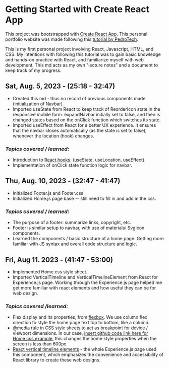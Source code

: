 # Getting Started with Create React App

This project was bootstrapped with [Create React App](https://github.com/facebook/create-react-app). This personal portfolio website was made following this [tutorial by PedroTech](https://www.youtube.com/watch?v=x7mwVn2z3Sk&ab_channel=PedroTech). 

This is my first personal project involving React, Javascript, HTML, and CSS. My intentions with following this tutorial was to gain basic knowledge and hands-on practice with React, and familiarize myself with web development. This md acts as my own "lecture notes" and a document to keep track of my progress.

## Sat, Aug. 5, 2023 - (25:18 - 32:47)
* Created this md - thus no record of previous components made (initialization of Navbar).
* Imported useState from React to keep track of ReorderIcon state in the responsive mobile form. expandNavbar initially set to false, and then is changed states based on the onClick function which switches its state.
* Imported useEffect from React for a better UX experience. It ensures that the navbar closes automatically (as the state is set to false), whenever the location (hook) changes.
  
### _**Topics covered / learned:**_ 
  * Introduction to [React hooks](https://react.dev/reference/react). (useState, useLocation, useEffect).
  * Implementation of onClick state function logic for navbar.

## Thu, Aug. 10, 2023 - (32:47 - 41:47)
* Initialized Footer.js and Footer.css
* Initialized Home.js page base -- still need to fill in and add in the css.

### _**Topics covered / learned:**_
  * The purpose of a footer: summarize links, copyright, etc.
  * Footer is similar setup to navbar, with use of materialui SvgIcon components.
  * Learned the components / basic structure of a home page. Getting more familiar with JS syntax and overall code structure and logic. 

## Fri, Aug 11. 2023 - (41:47 - 53:00)
  * Implemented Home.css style sheet.
  * Imported VerticalTimeline and VerticalTimelineElement from React for Experience.js page. Working through the Experience.js page helped me get more familiar with react elements and how useful they can be for web design. 

### _**Topics covered /learned:**_
  * Flex display and its properties, from [flexbox](https://css-tricks.com/snippets/css/a-guide-to-flexbox/#aa-flexbox-properties). We use column flex direction to style the home page text top to bottom, like a column.
  * [@media rule](https://www.w3schools.com/cssref/css3_pr_mediaquery.php) in CSS style sheets to act as breakpoint for device / viewport dimensions. In our case, [insert github code link here for Home.css example](), this changes the home style properties when the screen is less than 600px.
  * [React vertical timeline elements](https://www.npmjs.com/package/react-vertical-timeline-component) - the whole Experience.js page used this component, which emphasizes the convenience and accessibility of React library to create these web designs.